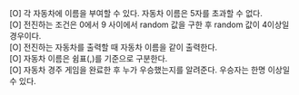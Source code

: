 [O] 각 자동차에 이름을 부여할 수 있다. 자동차 이름은 5자를 초과할 수 없다.  
[O] 전진하는 조건은 0에서 9 사이에서 random 값을 구한 후 random 값이 4이상일 경우이다.  
[O] 전진하는 자동차를 출력할 때 자동차 이름을 같이 출력한다.  
[O] 자동차 이름은 쉼표(,)를 기준으로 구분한다.  
[O] 자동차 경주 게임을 완료한 후 누가 우승했는지를 알려준다. 우승자는 한명 이상일 수 있다.

